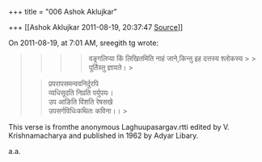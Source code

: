 +++
title = "006 Ashok Aklujkar"

+++
[[Ashok Aklujkar	2011-08-19, 20:37:47 [Source](https://groups.google.com/g/bvparishat/c/Pskm-G9Of7s)]]



On 2011-08-19, at 7:01 AM, sreegith tg wrote:

> 
> > > 
> > > >   
> > > > 
> > > > वङ्रगलिप्या किं लिखितमिति नाहं जाने,किन्तु इह दत्तस्य श्लोकस्य > > पूर्तिस्तु ज्ञायते। >
> 
> > प्रपरापसमन्ववनिर्दुरपि  
> व्यधिसूदति निप्रति पर्युपयः।  
> उप आङिति विंशति रेषसखे  
> उपसर्गविधिःकथितः कविना।। >
> 
> > 

This verse is fromthe anonymous Laghuupasargav.rtti edited by V. Krishnamacharya and published in 1962 by Adyar Libary.

  

a.a.

